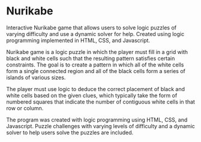 # Nurikabe
Interactive Nurikabe game that allows users to solve logic puzzles of varying difficulty and use a dynamic solver for help. Created using logic programming implemented in HTML, CSS, and Javascript.

Nurikabe game is a logic puzzle in which the player must fill in a grid with black and white cells such that the resulting pattern satisfies certain constraints. The goal is to create a pattern in which all of the white cells form a single connected region and all of the black cells form a series of islands of various sizes. 

The player must use logic to deduce the correct placement of black and white cells based on the given clues, which typically take the form of numbered squares that indicate the number of contiguous white cells in that row or column. 

The program was created with logic programming using HTML, CSS, and Javascript. Puzzle challenges with varying levels of difficulty and a dynamic solver to help users solve the puzzles are included.
